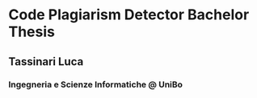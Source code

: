 # Code Plagiarism Detector Bachelor Thesis
## Tassinari Luca
### Ingegneria e Scienze Informatiche @ UniBo
